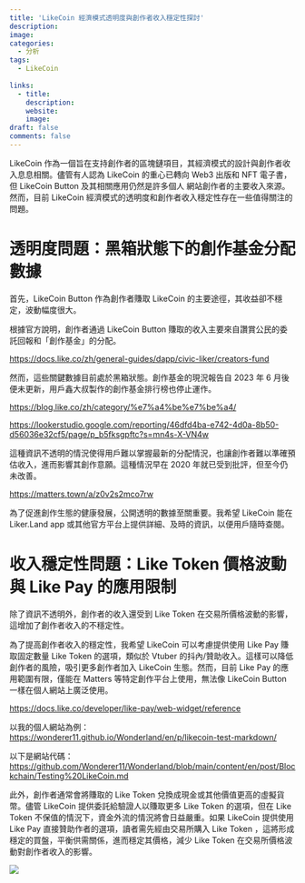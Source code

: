 ```yaml
---
title: 'LikeCoin 經濟模式透明度與創作者收入穩定性探討'
description:
image: 
categories:
  - 分析
tags:
  - LikeCoin
  
links:
  - title: 
    description: 
    website: 
    image: 
draft: false
comments: false
---
```

LikeCoin 作為一個旨在支持創作者的區塊鏈項目，其經濟模式的設計與創作者收入息息相關。儘管有人認為 LikeCoin 的重心已轉向 Web3 出版和 NFT 電子書，但 LikeCoin Button 及其相關應用仍然是許多個人 網站創作者的主要收入來源。然而，目前 LikeCoin 經濟模式的透明度和創作者收入穩定性存在一些值得關注的問題。

# 透明度問題：黑箱狀態下的創作基金分配數據

首先，LikeCoin Button 作為創作者賺取 LikeCoin 的主要途徑，其收益卻不穩定，波動幅度很大。

根據官方說明，創作者通過 LikeCoin Button 賺取的收入主要來自讚賞公民的委託回報和「創作基金」的分配。

https://docs.like.co/zh/general-guides/dapp/civic-liker/creators-fund

然而，這些關鍵數據目前處於黑箱狀態。創作基金的現況報告自 2023 年 6 月後便未更新，用戶鑫大叔製作的創作基金排行榜也停止運作。

https://blog.like.co/zh/category/%e7%a4%be%e7%be%a4/

https://lookerstudio.google.com/reporting/46dfd4ba-e742-4d0a-8b50-d56036e32cf5/page/p_b5fksgpftc?s=mn4s-X-VN4w

這種資訊不透明的情況使得用戶難以掌握最新的分配情況，也讓創作者難以準確預估收入，進而影響其創作意願。這種情況早在 2020 年就已受到批評，但至今仍未改善。

https://matters.town/a/z0v2s2mco7rw

為了促進創作生態的健康發展，公開透明的數據至關重要。我希望 LikeCoin 能在 Liker.Land app 或其他官方平台上提供詳細、及時的資訊，以便用戶隨時查閱。

# 收入穩定性問題：Like Token 價格波動與 Like Pay 的應用限制

除了資訊不透明外，創作者的收入還受到 Like Token 在交易所價格波動的影響，這增加了創作者收入的不穩定性。

為了提高創作者收入的穩定性，我希望 LikeCoin 可以考慮提供使用 Like Pay 賺取固定數量 Like Token 的選項，類似於 Vtuber 的抖內/贊助收入。這樣可以降低創作者的風險，吸引更多創作者加入 LikeCoin 生態。然而，目前 Like Pay 的應用範圍有限，僅能在 Matters 等特定創作平台上使用，無法像 LikeCoin Button 一樣在個人網站上廣泛使用。

https://docs.like.co/developer/like-pay/web-widget/reference

以我的個人網站為例：
https://wonderer11.github.io/Wonderland/en/p/likecoin-test-markdown/

以下是網站代碼：
https://github.com/Wonderer11/Wonderland/blob/main/content/en/post/Blockchain/Testing%20LikeCoin.md

此外，創作者通常會將賺取的 Like Token 兌換成現金或其他價值更高的虛擬貨幣。儘管 LikeCoin 提供委託給驗證人以賺取更多 Like Token 的選項，但在 Like Token 不保值的情況下，資金外流的情況將會日益嚴重。如果 LikeCoin 提供使用 Like Pay 直接贊助作者的選項，讀者需先經由交易所購入 Like Token ，這將形成穩定的買盤，平衡供需關係，進而穩定其價格，減少 Like Token 在交易所價格波動對創作者收入的影響。

![]( "image.jpg" )